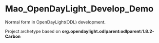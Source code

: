 # Mao_OpenDayLight_Develop_Demo
Normal form in OpenDayLight(ODL) development.



Project archetype based on **org.opendaylight.odlparent:odlparent:1.8.2-Carbon**
